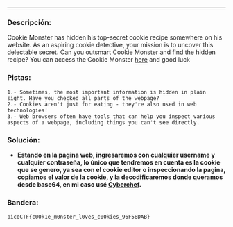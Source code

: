 
---
### Descripción:
Cookie Monster has hidden his top-secret cookie recipe somewhere on his website. As an aspiring cookie detective, your mission is to uncover this delectable secret. Can you outsmart Cookie Monster and find the hidden recipe? You can access the Cookie Monster [here](http://verbal-sleep.picoctf.net:56571/) and good luck

### Pistas: 
```
1.- Sometimes, the most important information is hidden in plain sight. Have you checked all parts of the webpage?
2.- Cookies aren't just for eating - they're also used in web technologies!
3.- Web browsers often have tools that can help you inspect various aspects of a webpage, including things you can't see directly.
```

### Solución:
- **Estando en la pagina web, ingresaremos con cualquier username y cualquier contraseña, lo único que tendremos en cuenta es la cookie que se genero, ya sea con el cookie editor o inspeccionando la pagina, copiamos el valor de la cookie, y la decodificaremos donde queramos desde base64, en mi caso usé [Cyberchef](https://gchq.github.io/CyberChef/#recipe=From_Base64('A-Za-z0-9%2B/%3D',true,false)&input=Y0dsamIwTlVSbnRqTURCck1XVmZiVEJ1YzNSbGNsOXNNSFpsYzE5ak1EQnJhV1Z6WHprMlJqVTRSRUZDZlE9PQ&oeol=CR).**
### Bandera:
```
picoCTF{c00k1e_m0nster_l0ves_c00kies_96F58DAB}
```

